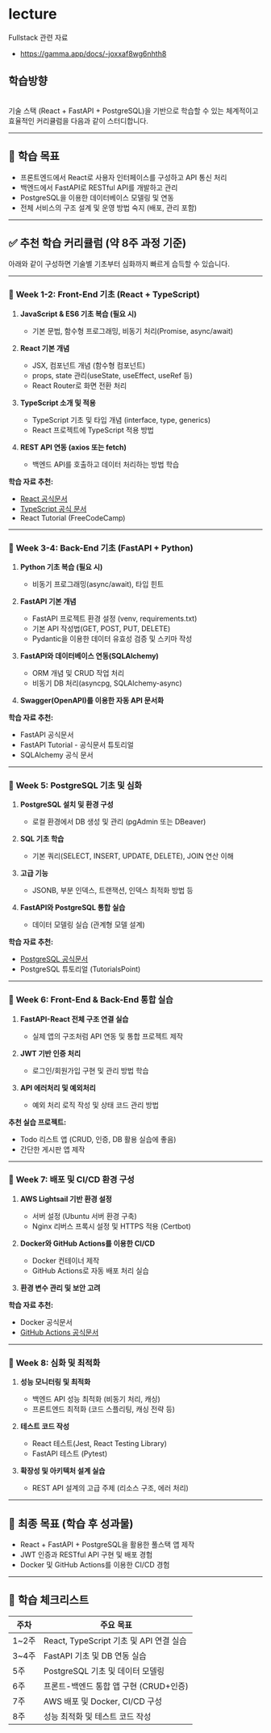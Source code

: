 # lecture

Fullstack 관련 자료
  - https://gamma.app/docs/-joxxaf8wg6nhth8

## 학습방향
<br>
기술 스택 (React + FastAPI + PostgreSQL)을 기반으로 학습할 수 있는 체계적이고 효율적인 커리큘럼을 다음과 같이 스터디합니다.

* * *

## 📌 **학습 목표**

- 프론트엔드에서 React로 사용자 인터페이스를 구성하고 API 통신 처리
- 백엔드에서 FastAPI로 RESTful API를 개발하고 관리
- PostgreSQL을 이용한 데이터베이스 모델링 및 연동
- 전체 서비스의 구조 설계 및 운영 방법 숙지 (배포, 관리 포함)

* * *

## ✅ **추천 학습 커리큘럼 (약 8주 과정 기준)**

아래와 같이 구성하면 기술별 기초부터 심화까지 빠르게 습득할 수 있습니다.

* * *

### 🚩 **Week 1-2: Front-End 기초 (React + TypeScript)**

1. **JavaScript & ES6 기초 복습 (필요 시)**
    - 기본 문법, 함수형 프로그래밍, 비동기 처리(Promise, async/await)

2. **React 기본 개념**
    - JSX, 컴포넌트 개념 (함수형 컴포넌트)
    - props, state 관리(useState, useEffect, useRef 등)
    - React Router로 화면 전환 처리

3. **TypeScript 소개 및 적용**
    - TypeScript 기초 및 타입 개념 (interface, type, generics)
    - React 프로젝트에 TypeScript 적용 방법

4. **REST API 연동 (axios 또는 fetch)**
    - 백엔드 API를 호출하고 데이터 처리하는 방법 학습

**학습 자료 추천:**

- [React 공식문서](https://react.dev/)
- [TypeScript 공식 문서](https://www.typescriptlang.org/)
- React Tutorial (FreeCodeCamp)

* * *

### 🚩 **Week 3-4: Back-End 기초 (FastAPI + Python)**

1. **Python 기초 복습 (필요 시)**
    - 비동기 프로그래밍(async/await), 타입 힌트

2. **FastAPI 기본 개념**
    - FastAPI 프로젝트 환경 설정 (venv, requirements.txt)
    - 기본 API 작성법(GET, POST, PUT, DELETE)
    - Pydantic을 이용한 데이터 유효성 검증 및 스키마 작성

3. **FastAPI와 데이터베이스 연동(SQLAlchemy)**
    - ORM 개념 및 CRUD 작업 처리
    - 비동기 DB 처리(asyncpg, SQLAlchemy-async)

4. **Swagger(OpenAPI)를 이용한 자동 API 문서화**

**학습 자료 추천:**

- FastAPI 공식문서
- FastAPI Tutorial - 공식문서 튜토리얼
- SQLAlchemy 공식 문서

* * *

### 🚩 **Week 5: PostgreSQL 기초 및 심화**

1. **PostgreSQL 설치 및 환경 구성**
    - 로컬 환경에서 DB 생성 및 관리 (pgAdmin 또는 DBeaver)

2. **SQL 기초 학습**
    - 기본 쿼리(SELECT, INSERT, UPDATE, DELETE), JOIN 연산 이해

3. **고급 기능**
    - JSONB, 부분 인덱스, 트랜잭션, 인덱스 최적화 방법 등

4. **FastAPI와 PostgreSQL 통합 실습**
    - 데이터 모델링 실습 (관계형 모델 설계)

**학습 자료 추천:**

- [PostgreSQL 공식문서](https://www.postgresql.org/docs/)
- PostgreSQL 튜토리얼 (TutorialsPoint)

* * *

### 🚩 **Week 6: Front-End & Back-End 통합 실습**

1. **FastAPI-React 전체 구조 연결 실습**
    - 실제 앱의 구조처럼 API 연동 및 통합 프로젝트 제작

2. **JWT 기반 인증 처리**
    - 로그인/회원가입 구현 및 관리 방법 학습

3. **API 에러처리 및 예외처리**
    - 예외 처리 로직 작성 및 상태 코드 관리 방법

**추천 실습 프로젝트:**

- Todo 리스트 앱 (CRUD, 인증, DB 활용 실습에 좋음)
- 간단한 게시판 앱 제작

* * *

### 🚩 **Week 7: 배포 및 CI/CD 환경 구성**

1. **AWS Lightsail 기반 환경 설정**
    - 서버 설정 (Ubuntu 서버 환경 구축)
    - Nginx 리버스 프록시 설정 및 HTTPS 적용 (Certbot)

2. **Docker와 GitHub Actions를 이용한 CI/CD**
    - Docker 컨테이너 제작
    - GitHub Actions로 자동 배포 처리 실습

3. **환경 변수 관리 및 보안 고려**

**학습 자료 추천:**

- Docker 공식문서
- [GitHub Actions 공식문서](https://docs.github.com/ko/actions)

* * *

### 🚩 **Week 8: 심화 및 최적화**

1. **성능 모니터링 및 최적화**
    - 백엔드 API 성능 최적화 (비동기 처리, 캐싱)
    - 프론트엔드 최적화 (코드 스플리팅, 캐싱 전략 등)

2. **테스트 코드 작성**
    - React 테스트(Jest, React Testing Library)
    - FastAPI 테스트 (Pytest)

3. **확장성 및 아키텍처 설계 실습**
    - REST API 설계의 고급 주제 (리소스 구조, 에러 처리)

* * *

## 🔧 **최종 목표 (학습 후 성과물)**

- React + FastAPI + PostgreSQL을 활용한 풀스택 앱 제작
- JWT 인증과 RESTful API 구현 및 배포 경험
- Docker 및 GitHub Actions를 이용한 CI/CD 경험

* * *

## 📌 **학습 체크리스트**

| 주차  | 주요 목표 |
| --- | --- |
| 1~2주 | React, TypeScript 기초 및 API 연결 실습 |
| 3~4주 | FastAPI 기초 및 DB 연동 실습 |
| 5주  | PostgreSQL 기초 및 데이터 모델링 |
| 6주  | 프론트-백엔드 통합 앱 구현 (CRUD+인증) |
| 7주  | AWS 배포 및 Docker, CI/CD 구성 |
| 8주  | 성능 최적화 및 테스트 코드 작성 |
